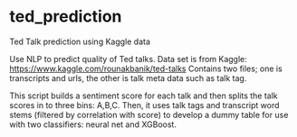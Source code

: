 # ted_prediction
Ted Talk prediction using Kaggle data

Use NLP to predict quality of Ted talks. Data set is from Kaggle: https://www.kaggle.com/rounakbanik/ted-talks Contains two files; one is transcripts and urls, the other is talk meta data such as talk tag.

This script builds a sentiment score for each talk and then splits the talk scores in to three bins: A,B,C. Then, it uses talk tags and transcript word stems (filtered by correlation with score) to develop a dummy table for use with two classifiers: neural net and XGBoost.
